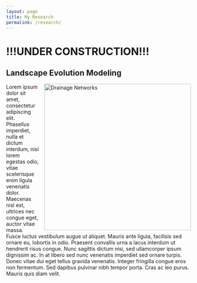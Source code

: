```yaml
---
layout: page
title: My Research
permalink: /research/
---
```

<html>
<head>
<style>
</style>
</head>
<body>
<h1>!!!UNDER CONSTRUCTION!!!</h1>
<h2>Landscape Evolution Modeling</h2>

<p><img src="/assets/research/foutput.gif" alt="Drainage Networks" style="width:400px;height:400px;margin-left:15px;float: right">
Lorem ipsum dolor sit amet, consectetur adipiscing elit. Phasellus imperdiet, nulla et dictum interdum, nisi lorem egestas odio, vitae scelerisque enim ligula venenatis dolor. Maecenas nisl est, ultrices nec congue eget, auctor vitae massa. Fusce luctus vestibulum augue ut aliquet. Mauris ante ligula, facilisis sed ornare eu, lobortis in odio. Praesent convallis urna a lacus interdum ut hendrerit risus congue. Nunc sagittis dictum nisi, sed ullamcorper ipsum dignissim ac. In at libero sed nunc venenatis imperdiet sed ornare turpis. Donec vitae dui eget tellus gravida venenatis. Integer fringilla congue eros non fermentum. Sed dapibus pulvinar nibh tempor porta. Cras ac leo purus. Mauris quis diam velit.</p>

</body>
</html>



